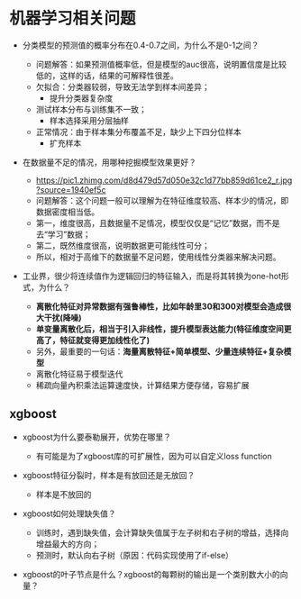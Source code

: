 # 机器学习相关问题
+ 分类模型的预测值的概率分布在0.4-0.7之间，为什么不是0-1之间？
    + 问题解答：如果预测值概率低，但是模型的auc很高，说明置信度是比较低的，这样的话，结果的可解释性很差。
    + 欠拟合：分类器较弱，导致无法学到样本间差异；
        + 提升分类器复杂度
    + 测试样本分布与训练集不一致；
        + 样本选择采用分层抽样
    + 正常情况：由于样本集分布覆盖不足，缺少上下四分位样本
        + 扩充样本

+ 在数据量不足的情况，用哪种挖掘模型效果更好？
    + https://pic1.zhimg.com/d8d479d57d050e32c1d77bb859d61ce2_r.jpg?source=1940ef5c
    + 问题解答：这个问题一般可以理解为在特征维度较高、样本少的情况，即数据密度相当低。
    + 第一，维度很高，且数据量不足情况，模型仅仅是“记忆”数据，而不是去“学习”数据；
    + 第二，既然维度很高，说明数据更可能线性可分；
    + 所以，相对于高维下的数据量不足问题，使用线性分类器来解决问题。

+ 工业界，很少将连续值作为逻辑回归的特征输入，而是将其转换为one-hot形式，为什么？
    + **离散化特征对异常数据有强鲁棒性，比如年龄里30和300对模型会造成很大干扰(降噪)**
    + **单变量离散化后，相当于引入非线性，提升模型表达能力(特征维度空间更高了，特征就变得更加线性化了)**
    + 另外，最重要的一句话：**海量离散特征+简单模型、少量连续特征+复杂模型**
    + 离散化特征易于模型迭代
    + 稀疏向量內积乘法运算速度快，计算结果方便存储，容易扩展

## xgboost
+ xgboost为什么要泰勒展开，优势在哪里？
    + 有可能是为了xgboost库的可扩展性，因为可以自定义loss function
    
+ xgboost特征分裂时，样本是有放回还是无放回？
    + 样本是不放回的

+ xgboost如何处理缺失值？
    + 训练时，遇到缺失值，会计算缺失值属于左子树和右子树的增益，选择向增益最大的方向；
    + 预测时，默认向右子树（原因：代码实现使用了if-else）

+ xgboost的叶子节点是什么？xgboost的每颗树的输出是一个类别数大小的向量？